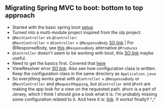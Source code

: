 ## Migrating Spring MVC to boot: bottom to top approach

- Started with the basic spring boot [setup](http://spring.io/guides/gs/rest-service/)
- Turned into a multi-module project inspired from the olp project.
- `@RestController` vs `@Controller`:   
  `@RestController` = `@Controller` + `@ResponseBody` [SO link](http://stackoverflow.com/a/25242458/3248247) |
  For @ResponseBody, see [this](https://www.genuitec.com/spring-frameworkrestcontroller-vs-controller/)
  `@ResponseBody` alternative `@Produces`
- `@Controller` doesn't seem to be working with boot, this [SO link](http://stackoverflow.com/questions/30406186/spring-boot-java-config-no-mapping-found-for-http-request-with-uri-in) maybe useful.
- Need to get the basics first. Covered that [here](https://github.com/kumar935/JavaPath/blob/master/03%20spring/04%20spring-tutorialspoint.md)
- ViewResolver error [SO link](http://stackoverflow.com/questions/29953245/configure-viewresolver-with-spring-boot-and-annotations-gives-no-mapping-found-f): Also see how configuration class is written. Keep the configuration class in the same directory as `Application.java`.
- So everything works great with `@Controller` + `@ResponseBody` or `@RestController` and `@RequestMapping`, but `@Controller` and `@Path` are making the app look for a view on the requested path. `@Path` is a part of Jersey, which I think I should give a look what it is. I'm probably missing some configuration related to it. And here it is: [link](https://dzone.com/articles/using-jax-rs-with-spring-boot-instead-of-mvc). It works! finally!! ^_^
